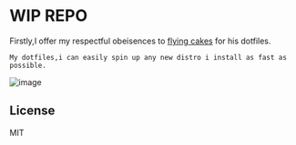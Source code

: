 # WIP REPO
Firstly,I offer my respectful obeisences to [flying cakes](https://github.com/flyingcakes85) for his dotfiles.

`My dotfiles,i can easily spin up any new distro i install as fast as possible.`

![image](https://user-images.githubusercontent.com/75579304/143250877-083c2f36-6da5-46d5-91cc-4ba48cbaec94.png)




## License

MIT
